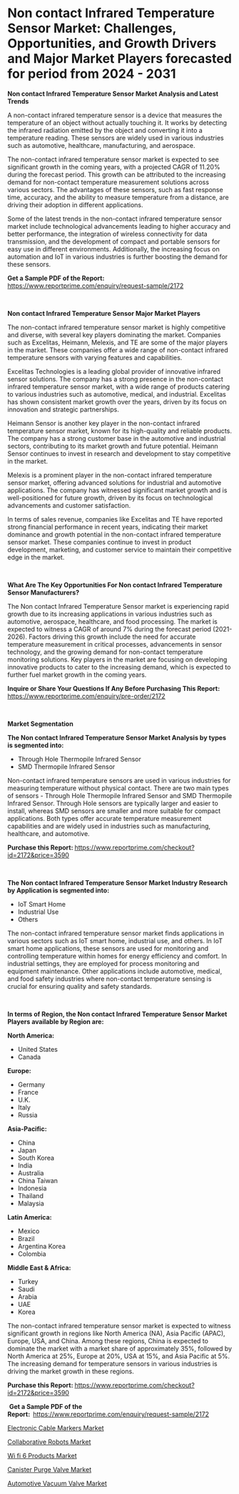 <p><h1>Non contact Infrared Temperature Sensor Market: Challenges, Opportunities, and Growth Drivers and Major Market Players forecasted for period from 2024 - 2031</h1></p><p><strong>Non contact Infrared Temperature Sensor Market Analysis and Latest Trends</strong></p>
<p><p>A non-contact infrared temperature sensor is a device that measures the temperature of an object without actually touching it. It works by detecting the infrared radiation emitted by the object and converting it into a temperature reading. These sensors are widely used in various industries such as automotive, healthcare, manufacturing, and aerospace.</p><p>The non-contact infrared temperature sensor market is expected to see significant growth in the coming years, with a projected CAGR of 11.20% during the forecast period. This growth can be attributed to the increasing demand for non-contact temperature measurement solutions across various sectors. The advantages of these sensors, such as fast response time, accuracy, and the ability to measure temperature from a distance, are driving their adoption in different applications.</p><p>Some of the latest trends in the non-contact infrared temperature sensor market include technological advancements leading to higher accuracy and better performance, the integration of wireless connectivity for data transmission, and the development of compact and portable sensors for easy use in different environments. Additionally, the increasing focus on automation and IoT in various industries is further boosting the demand for these sensors.</p></p>
<p><strong>Get a Sample PDF of the Report:&nbsp;</strong> <a href="https://www.reportprime.com/enquiry/request-sample/2172">https://www.reportprime.com/enquiry/request-sample/2172</a></p>
<p>&nbsp;</p>
<p><strong>Non contact Infrared Temperature Sensor Major Market Players</strong></p>
<p><p>The non-contact infrared temperature sensor market is highly competitive and diverse, with several key players dominating the market. Companies such as Excelitas, Heimann, Melexis, and TE are some of the major players in the market. These companies offer a wide range of non-contact infrared temperature sensors with varying features and capabilities.</p><p>Excelitas Technologies is a leading global provider of innovative infrared sensor solutions. The company has a strong presence in the non-contact infrared temperature sensor market, with a wide range of products catering to various industries such as automotive, medical, and industrial. Excelitas has shown consistent market growth over the years, driven by its focus on innovation and strategic partnerships.</p><p>Heimann Sensor is another key player in the non-contact infrared temperature sensor market, known for its high-quality and reliable products. The company has a strong customer base in the automotive and industrial sectors, contributing to its market growth and future potential. Heimann Sensor continues to invest in research and development to stay competitive in the market.</p><p>Melexis is a prominent player in the non-contact infrared temperature sensor market, offering advanced solutions for industrial and automotive applications. The company has witnessed significant market growth and is well-positioned for future growth, driven by its focus on technological advancements and customer satisfaction.</p><p>In terms of sales revenue, companies like Excelitas and TE have reported strong financial performance in recent years, indicating their market dominance and growth potential in the non-contact infrared temperature sensor market. These companies continue to invest in product development, marketing, and customer service to maintain their competitive edge in the market.</p></p>
<p>&nbsp;</p>
<p><strong>What Are The Key Opportunities For Non contact Infrared Temperature Sensor Manufacturers?</strong></p>
<p><p>The Non contact Infrared Temperature Sensor market is experiencing rapid growth due to its increasing applications in various industries such as automotive, aerospace, healthcare, and food processing. The market is expected to witness a CAGR of around 7% during the forecast period (2021-2026). Factors driving this growth include the need for accurate temperature measurement in critical processes, advancements in sensor technology, and the growing demand for non-contact temperature monitoring solutions. Key players in the market are focusing on developing innovative products to cater to the increasing demand, which is expected to further fuel market growth in the coming years.</p></p>
<p><strong>Inquire or Share Your Questions If Any Before Purchasing This Report:</strong> <a href="https://www.reportprime.com/enquiry/pre-order/2172">https://www.reportprime.com/enquiry/pre-order/2172</a></p>
<p>&nbsp;</p>
<p><strong>Market Segmentation</strong></p>
<p><strong>The Non contact Infrared Temperature Sensor Market Analysis by types is segmented into:</strong></p>
<p><ul><li>Through Hole Thermopile Infrared Sensor</li><li>SMD Thermopile Infrared Sensor</li></ul></p>
<p><p>Non-contact infrared temperature sensors are used in various industries for measuring temperature without physical contact. There are two main types of sensors - Through Hole Thermopile Infrared Sensor and SMD Thermopile Infrared Sensor. Through Hole sensors are typically larger and easier to install, whereas SMD sensors are smaller and more suitable for compact applications. Both types offer accurate temperature measurement capabilities and are widely used in industries such as manufacturing, healthcare, and automotive.</p></p>
<p><strong>Purchase this Report:&nbsp;</strong><a href="https://www.reportprime.com/checkout?id=2172&price=3590">https://www.reportprime.com/checkout?id=2172&price=3590</a></p>
<p>&nbsp;</p>
<p><strong>The Non contact Infrared Temperature Sensor Market Industry Research by Application is segmented into:</strong></p>
<p><ul><li>IoT Smart Home</li><li>Industrial Use</li><li>Others</li></ul></p>
<p><p>The non-contact infrared temperature sensor market finds applications in various sectors such as IoT smart home, industrial use, and others. In IoT smart home applications, these sensors are used for monitoring and controlling temperature within homes for energy efficiency and comfort. In industrial settings, they are employed for process monitoring and equipment maintenance. Other applications include automotive, medical, and food safety industries where non-contact temperature sensing is crucial for ensuring quality and safety standards.</p></p>
<p>&nbsp;</p>
<p><strong>In terms of Region, the Non contact Infrared Temperature Sensor Market Players available by Region are:</strong></p>
<p>
    <p> <strong> North America: </strong>
        <ul>
            <li>United States</li>
            <li>Canada</li>
        </ul>
        </p> 
    <p> <strong> Europe: </strong>
        <ul>
            <li>Germany</li>
            <li>France</li>
            <li>U.K.</li>
            <li>Italy</li>
            <li>Russia</li>
        </ul>
        </p> 
    <p> <strong> Asia-Pacific: </strong>
        <ul>
            <li>China</li>
            <li>Japan</li>
            <li>South Korea</li>
            <li>India</li>
            <li>Australia</li>
            <li>China Taiwan</li>
            <li>Indonesia</li>
            <li>Thailand</li>
            <li>Malaysia</li>
        </ul>
        </p> 
    <p> <strong> Latin America: </strong>
        <ul>
            <li>Mexico</li>
            <li>Brazil</li>
            <li>Argentina Korea</li>
            <li>Colombia</li>
        </ul>
        </p> 
    <p> <strong> Middle East & Africa: </strong>
        <ul>
            <li>Turkey</li>
            <li>Saudi</li>
            <li>Arabia</li>
            <li>UAE</li>
            <li>Korea</li>
        </ul>
    </p>
    </p>
<p><p>The non-contact infrared temperature sensor market is expected to witness significant growth in regions like North America (NA), Asia Pacific (APAC), Europe, USA, and China. Among these regions, China is expected to dominate the market with a market share of approximately 35%, followed by North America at 25%, Europe at 20%, USA at 15%, and Asia Pacific at 5%. The increasing demand for temperature sensors in various industries is driving the market growth in these regions.</p></p>
<p><strong>Purchase this Report: </strong><a href="https://www.reportprime.com/checkout?id=2172&price=3590">https://www.reportprime.com/checkout?id=2172&price=3590</a></p>
<p>&nbsp;<strong>Get a Sample PDF of the Report:&nbsp;&nbsp;</strong><a href="https://www.reportprime.com/enquiry/request-sample/2172">https://www.reportprime.com/enquiry/request-sample/2172</a></p>
<p><strong></strong></p>
<p><p><a href="https://github.com/arionmp/Market-Research-Report-List-2/blob/main/electronic-cable-markers-market.md">Electronic Cable Markers Market</a></p><p><a href="https://www.linkedin.com/pulse/collaborative-robots-market-centers-aspects-growth-share-opportunity-8wrvf?trackingId=66a0vPYRrglmcoLhazHSmw%3D%3D">Collaborative Robots Market</a></p><p><a href="https://github.com/markusgodoy/Market-Research-Report-List-2/blob/main/wi-fi-6-products-market.md">Wi fi 6 Products Market</a></p><p><a href="https://issuu.com/reportprime-2/docs/canister-purge-valve-market-size-2030.pptx">Canister Purge Valve Market</a></p><p><a href="https://issuu.com/reportprime-2/docs/automotive-vacuum-valve-market-size-2030.pptx">Automotive Vacuum Valve Market</a></p></p>